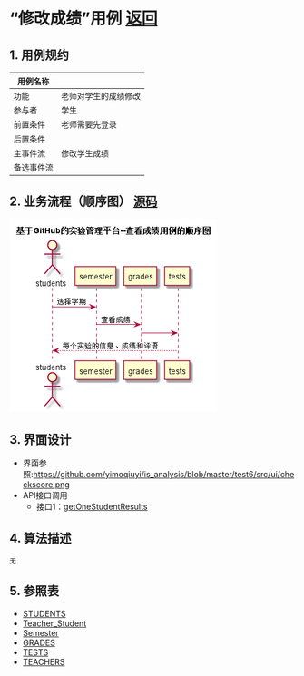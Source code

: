 <!-- markdownlint-disable MD033-->
<!-- 禁止MD033类型的警告 https://www.npmjs.com/package/markdownlint -->

# “修改成绩”用例 [返回](../../README.md)
## 1. 用例规约

|用例名称||
|-------|:-------------|
|功能|老师对学生的成绩修改|
|参与者|学生|
|前置条件|老师需要先登录|
|后置条件| |
|主事件流|修改学生成绩|
|备选事件流| |

## 2. 业务流程（顺序图） [源码](../main/CheckGrade.puml)
![sequence1](../../CheckGrade.png) 

## 3. 界面设计
- 界面参照:https://github.com/yimoqiuyi/is_analysis/blob/master/test6/src/ui/checkscore.png
- API接口调用
    - 接口1：[getOneStudentResults](../mapper/getOneStudentResult.md) 

## 4. 算法描述
    无
    
## 5. 参照表
- [STUDENTS](../../DataDesign.md/#STUDENTS)
- [Teacher_Student](../../DataDesign.md/#Teacher_Student)
- [Semester](../../DataDesign.md/#Semester)
- [GRADES](../../DataDesign.md/#GRADES)
- [TESTS](../../DataDesign.md/#TESTS)
- [TEACHERS](../../DataDesign.md/#TEACHERS)
